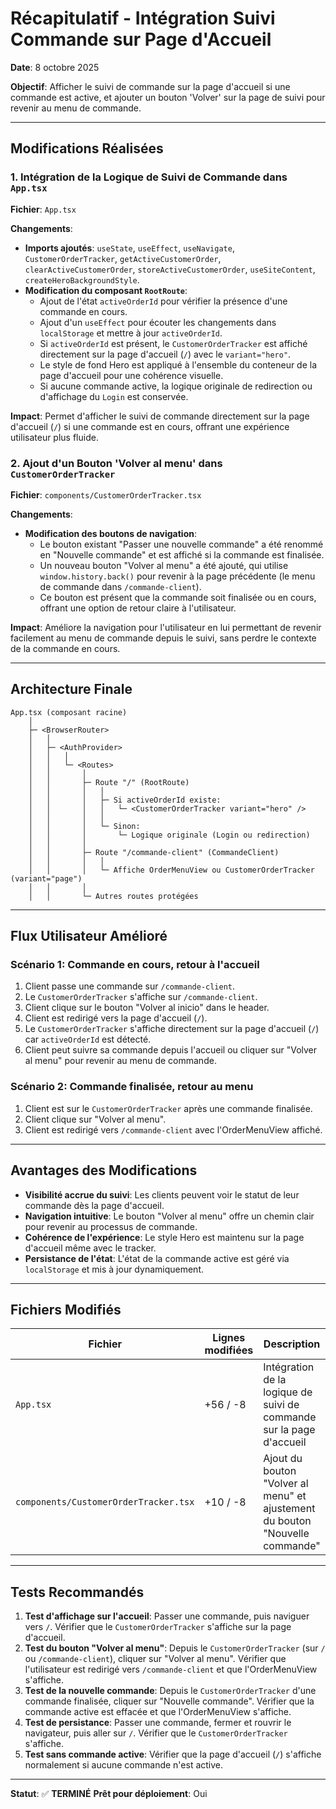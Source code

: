 # Récapitulatif - Intégration Suivi Commande sur Page d'Accueil

**Date**: 8 octobre 2025

**Objectif**: Afficher le suivi de commande sur la page d'accueil si une commande est active, et ajouter un bouton 'Volver' sur la page de suivi pour revenir au menu de commande.

---

## Modifications Réalisées

### 1. Intégration de la Logique de Suivi de Commande dans `App.tsx`

**Fichier**: `App.tsx`

**Changements**:
- **Imports ajoutés**: `useState`, `useEffect`, `useNavigate`, `CustomerOrderTracker`, `getActiveCustomerOrder`, `clearActiveCustomerOrder`, `storeActiveCustomerOrder`, `useSiteContent`, `createHeroBackgroundStyle`.
- **Modification du composant `RootRoute`**:
    - Ajout de l'état `activeOrderId` pour vérifier la présence d'une commande en cours.
    - Ajout d'un `useEffect` pour écouter les changements dans `localStorage` et mettre à jour `activeOrderId`.
    - Si `activeOrderId` est présent, le `CustomerOrderTracker` est affiché directement sur la page d'accueil (`/`) avec le `variant="hero"`.
    - Le style de fond Hero est appliqué à l'ensemble du conteneur de la page d'accueil pour une cohérence visuelle.
    - Si aucune commande active, la logique originale de redirection ou d'affichage du `Login` est conservée.

**Impact**: Permet d'afficher le suivi de commande directement sur la page d'accueil (`/`) si une commande est en cours, offrant une expérience utilisateur plus fluide.

### 2. Ajout d'un Bouton 'Volver al menu' dans `CustomerOrderTracker`

**Fichier**: `components/CustomerOrderTracker.tsx`

**Changements**:
- **Modification des boutons de navigation**:
    - Le bouton existant "Passer une nouvelle commande" a été renommé en "Nouvelle commande" et est affiché si la commande est finalisée.
    - Un nouveau bouton "Volver al menu" a été ajouté, qui utilise `window.history.back()` pour revenir à la page précédente (le menu de commande dans `/commande-client`).
    - Ce bouton est présent que la commande soit finalisée ou en cours, offrant une option de retour claire à l'utilisateur.

**Impact**: Améliore la navigation pour l'utilisateur en lui permettant de revenir facilement au menu de commande depuis le suivi, sans perdre le contexte de la commande en cours.

---

## Architecture Finale

```
App.tsx (composant racine)
    │
    ├─ <BrowserRouter>
    │   │
    │   ├─ <AuthProvider>
    │   │   │
    │   │   └─ <Routes>
    │   │       │
    │   │       ├─ Route "/" (RootRoute)
    │   │       │   │
    │   │       │   ├─ Si activeOrderId existe:
    │   │       │   │   └─ <CustomerOrderTracker variant="hero" />
    │   │       │   │
    │   │       │   └─ Sinon:
    │   │       │       └─ Logique originale (Login ou redirection)
    │   │       │
    │   │       ├─ Route "/commande-client" (CommandeClient)
    │   │       │   │
    │   │       │   └─ Affiche OrderMenuView ou CustomerOrderTracker (variant="page")
    │   │       │
    │   │       └─ Autres routes protégées
```

---

## Flux Utilisateur Amélioré

### Scénario 1: Commande en cours, retour à l'accueil
1. Client passe une commande sur `/commande-client`.
2. Le `CustomerOrderTracker` s'affiche sur `/commande-client`.
3. Client clique sur le bouton "Volver al inicio" dans le header.
4. Client est redirigé vers la page d'accueil (`/`).
5. Le `CustomerOrderTracker` s'affiche directement sur la page d'accueil (`/`) car `activeOrderId` est détecté.
6. Client peut suivre sa commande depuis l'accueil ou cliquer sur "Volver al menu" pour revenir au menu de commande.

### Scénario 2: Commande finalisée, retour au menu
1. Client est sur le `CustomerOrderTracker` après une commande finalisée.
2. Client clique sur "Volver al menu".
3. Client est redirigé vers `/commande-client` avec l'OrderMenuView affiché.

---

## Avantages des Modifications

- **Visibilité accrue du suivi**: Les clients peuvent voir le statut de leur commande dès la page d'accueil.
- **Navigation intuitive**: Le bouton "Volver al menu" offre un chemin clair pour revenir au processus de commande.
- **Cohérence de l'expérience**: Le style Hero est maintenu sur la page d'accueil même avec le tracker.
- **Persistance de l'état**: L'état de la commande active est géré via `localStorage` et mis à jour dynamiquement.

---

## Fichiers Modifiés

| Fichier | Lignes modifiées | Description |
|---------|------------------|-------------|
| `App.tsx` | +56 / -8 | Intégration de la logique de suivi de commande sur la page d'accueil |
| `components/CustomerOrderTracker.tsx` | +10 / -8 | Ajout du bouton "Volver al menu" et ajustement du bouton "Nouvelle commande" |

---

## Tests Recommandés

1. **Test d'affichage sur l'accueil**: Passer une commande, puis naviguer vers `/`. Vérifier que le `CustomerOrderTracker` s'affiche sur la page d'accueil.
2. **Test du bouton "Volver al menu"**: Depuis le `CustomerOrderTracker` (sur `/` ou `/commande-client`), cliquer sur "Volver al menu". Vérifier que l'utilisateur est redirigé vers `/commande-client` et que l'OrderMenuView s'affiche.
3. **Test de la nouvelle commande**: Depuis le `CustomerOrderTracker` d'une commande finalisée, cliquer sur "Nouvelle commande". Vérifier que la commande active est effacée et que l'OrderMenuView s'affiche.
4. **Test de persistance**: Passer une commande, fermer et rouvrir le navigateur, puis aller sur `/`. Vérifier que le `CustomerOrderTracker` s'affiche.
5. **Test sans commande active**: Vérifier que la page d'accueil (`/`) s'affiche normalement si aucune commande n'est active.

---

**Statut**: ✅ **TERMINÉ**
**Prêt pour déploiement**: Oui
